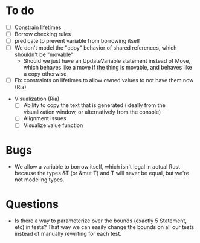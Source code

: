 # To do

- [ ] Constrain lifetimes
- [ ] Borrow checking rules
- [ ] predicate to prevent variable from borrowing itself
- [ ] We don't model the "copy" behavior of shared references, which shouldn't be "movable"
  - Should we just have an UpdateVariable statement instead of Move, which
    behaves like a move if the thing is movable, and behaves like a copy otherwise
- [ ] Fix constraints on lifetimes to allow owned values to not have them now (Ria)

- Visualization (Ria)
  - [ ] Ability to copy the text that is generated (ideally from the visualization
        window, or alternatively from the console)
  - [ ] Alignment issues
  - [ ] Visualize value function

# Bugs

- We allow a variable to borrow itself, which isn't legal in actual Rust because
  the types &T (or &mut T) and T will never be equal, but we're not modeling types.

# Questions

- Is there a way to parameterize over the bounds (exactly 5 Statement, etc)
  in tests? That way we can easily change the bounds on all our tests instead
  of manually rewriting for each test.
